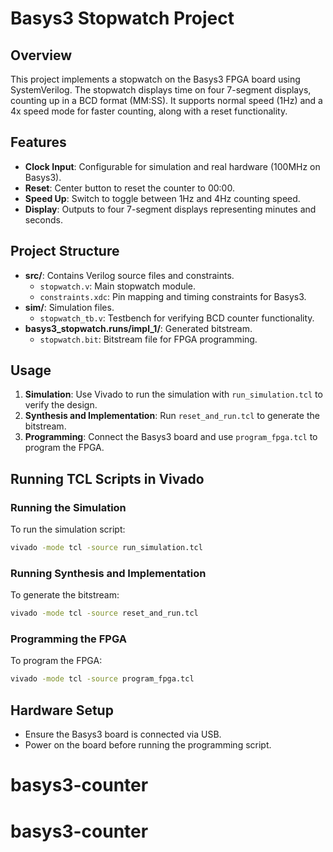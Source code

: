 # Basys3 Stopwatch Project

## Overview
This project implements a stopwatch on the Basys3 FPGA board using SystemVerilog. The stopwatch displays time on four 7-segment displays, counting up in a BCD format (MM:SS). It supports normal speed (1Hz) and a 4x speed mode for faster counting, along with a reset functionality.

## Features
- **Clock Input**: Configurable for simulation and real hardware (100MHz on Basys3).
- **Reset**: Center button to reset the counter to 00:00.
- **Speed Up**: Switch to toggle between 1Hz and 4Hz counting speed.
- **Display**: Outputs to four 7-segment displays representing minutes and seconds.

## Project Structure
- **src/**: Contains Verilog source files and constraints.
  - `stopwatch.v`: Main stopwatch module.
  - `constraints.xdc`: Pin mapping and timing constraints for Basys3.
- **sim/**: Simulation files.
  - `stopwatch_tb.v`: Testbench for verifying BCD counter functionality.
- **basys3_stopwatch.runs/impl_1/**: Generated bitstream.
  - `stopwatch.bit`: Bitstream file for FPGA programming.

## Usage
1. **Simulation**: Use Vivado to run the simulation with `run_simulation.tcl` to verify the design.
2. **Synthesis and Implementation**: Run `reset_and_run.tcl` to generate the bitstream.
3. **Programming**: Connect the Basys3 board and use `program_fpga.tcl` to program the FPGA.
## Running TCL Scripts in Vivado

### Running the Simulation
To run the simulation script:
```bash
vivado -mode tcl -source run_simulation.tcl
```

### Running Synthesis and Implementation
To generate the bitstream:
```bash
vivado -mode tcl -source reset_and_run.tcl
```

### Programming the FPGA
To program the FPGA:
```bash
vivado -mode tcl -source program_fpga.tcl
```

## Hardware Setup
- Ensure the Basys3 board is connected via USB.
- Power on the board before running the programming script.
# basys3-counter
# basys3-counter
